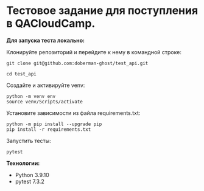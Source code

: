 # Тестовое задание для поступления в QACloudCamp.

**Для запуска теста локально:**

Клонируйте репозиторий и перейдите к нему в командной строке:

    git clone git@github.com:doberman-ghost/test_api.git

    cd test_api
Создайте и активируйте venv:

    python -m venv env
    source venv/Scripts/activate
Установите зависимости из файла requirements.txt:

    python -m pip install --upgrade pip
    pip install -r requirements.txt
Запустить тесты:

    pytest



**Технологии:**
- Python 3.9.10
- pytest 7.3.2